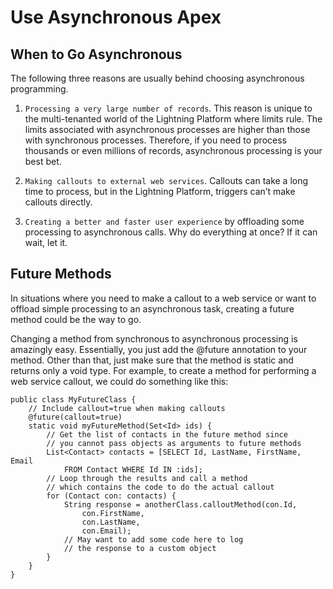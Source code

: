 # Use Asynchronous Apex

## When to Go Asynchronous

The following three reasons are usually behind choosing asynchronous programming.

1. `Processing a very large number of records`. This reason is unique to the multi-tenanted world of the Lightning Platform where limits rule. The limits associated with asynchronous processes are higher than those with synchronous processes. Therefore, if you need to process thousands or even millions of records, asynchronous processing is your best bet.

2. `Making callouts to external web services`. Callouts can take a long time to process, but in the Lightning Platform, triggers can’t make callouts directly.

3. `Creating a better and faster user experience` by offloading some processing to asynchronous calls. Why do everything at once? If it can wait, let it.

## Future Methods

In situations where you need to make a callout to a web service or want to offload simple processing to an asynchronous task, creating a future method could be the way to go.

Changing a method from synchronous to asynchronous processing is amazingly easy. Essentially, you just add the @future annotation to your method. Other than that, just make sure that the method is static and returns only a void type. For example, to create a method for performing a web service callout, we could do something like this:

```
public class MyFutureClass {
    // Include callout=true when making callouts
    @future(callout=true)
    static void myFutureMethod(Set<Id> ids) {
        // Get the list of contacts in the future method since
        // you cannot pass objects as arguments to future methods
        List<Contact> contacts = [SELECT Id, LastName, FirstName, Email
            FROM Contact WHERE Id IN :ids];
        // Loop through the results and call a method
        // which contains the code to do the actual callout
        for (Contact con: contacts) {
            String response = anotherClass.calloutMethod(con.Id,
                con.FirstName,
                con.LastName,
                con.Email);
            // May want to add some code here to log
            // the response to a custom object
        }
    }
}
```
